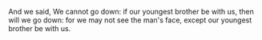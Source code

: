 And we said, We cannot go down: if our youngest brother be with us, then will we go down: for we may not see the man's face, except our youngest brother be with us.
